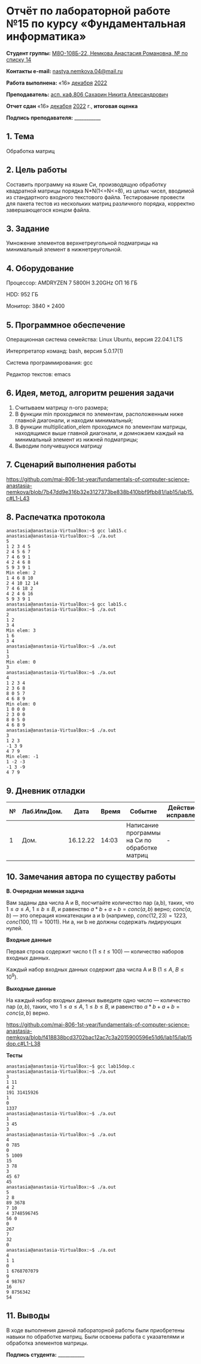 # Отчёт по лабораторной работе №15 по курсу «Фундаментальная информатика»

<b>Студент группы:</b> <ins>М8О-108Б-22, Немкова Анастасия Романовна, № по списку 14</ins>

<b>Контакты e-mail:</b> <ins>nastya.nemkova.04@mail.ru<ins>

<b>Работа выполнена:</b> «16» <ins>декабря</ins> <ins>2022</ins>

<b>Преподаватель:</b> <ins>асп. каф.806 Сахарин Никита Александрович</ins>

<b>Отчет сдан</b> «16» <ins>декабря</ins> <ins>2022</ins> г., <b>итоговая оценка</b> <ins>

<b>Подпись преподавателя:</b> ___________

## 1. Тема

Обработка матриц

## 2. Цель работы

Составить программу на языке Си, производящую обработку квадратной матрицы порядка N*N(1<=N<=8), из целых чисел, вводимой из стандартного входного текстового файла. Тестирование провести для пакета тестов из нескольких матриц различного порядка, корректно завершающегося концом файла.

## 3. Задание

Умножение элементов верхнетреугольной подматрицы на минимальный элемент в нижнетреугольной.

## 4. Оборудование

Процессор: AMDRYZEN 7 5800H 3.20GHz ОП 16 ГБ

НDD: 952 ГБ

Монитор: 3840 × 2400

## 5. Программное обеспечение

Операционная система семейства: Linux Ubuntu, версия 22.04.1 LTS

Интерпретатор команд: bash, версия 5.0.17(1)

Система программирования: gcc

Редактор текстов: emacs


## 6. Идея, метод, алгоритм решения задачи

1. Считываем матрицу n-ого размера;
2. В функции min проходимся по элементам, расположенным ниже главной диагонали, и находим минимальный;
3. В функции multiplication_elem проходимся по элементам матрицы, находящимся выше главной диагонали, и домножаем каждый на минимальный элемент из нижней подматрицы;
4. Выводим получившуюся матрицу

## 7. Сценарий выполнения работы

https://github.com/mai-806-1st-year/fundamentals-of-computer-science-anastasia-nemkova/blob/7b47dd9e316b32e3127373be838b410bbf9fbb81/lab15/lab15.c#L1-L43

## 8. Распечатка протокола

```
anastasia@anastasia-VirtualBox:~$ gcc lab15.c
anastasia@anastasia-VirtualBox:~$ ./a.out
5
1 2 3 4 5
2 4 5 6 7
7 4 6 9 1
4 2 4 6 8
5 9 3 9 1
Min elem: 2
1 4 6 8 10 
2 4 10 12 14 
7 4 6 18 2 
4 2 4 6 16 
5 9 3 9 1 
anastasia@anastasia-VirtualBox:~$ gcc lab15.c
anastasia@anastasia-VirtualBox:~$ ./a.out
2
1 2
3 4
Min elem: 3
1 6 
3 4 
anastasia@anastasia-VirtualBox:~$ ./a.out
1
3
Min elem: 0
3 
anastasia@anastasia-VirtualBox:~$ ./a.out
4
1 2 3 4
2 3 6 8
8 0 5 7
4 6 8 9
Min elem: 0
1 0 0 0 
2 3 0 0 
8 0 5 0 
4 6 8 9 
anastasia@anastasia-VirtualBox:~$ ./a.out
3
1 2 3
-1 3 9
4 7 9
Min elem: -1
1 -2 -3 
-1 3 -9 
4 7 9 

```

## 9. Дневник отладки

| № | Лаб.ИлиДом. | Дата | Время | Событие | Действие по исправлению | Примечание |
| --- | --- | --- | --- | --- | --- | --- |
| 1 | Дом. | 16.12.22 | 14:03 | Написание программы на Си по обработке матриц | - | - |

## 10. Замечания автора по существу работы
**B. Очередная мемная задача**

Вам заданы два числа A и B, посчитайте количество пар (a,b), таких, что $1 ≤ a ≤ A,$ $1 ≤ b ≤ B$, и равенство $a * b + a + b = conc(a, b)$ верно; $conc(a,b)$ — это операция конкатенации a и b (например, $conc(12, 23) = 1223,$ $conc(100, 11) = 10011$). Ни a, ни b не должны содержать лидирующих нулей.

**Входные данные**
  
Первая строка содержит число t $(1 ≤ t ≤ 100)$ — количество наборов входных данных.

Каждый набор входных данных содержит два числа A и B $(1 ≤ A,$ $B ≤ 10^{9}$).

**Выходные данные**
  
На каждый набор входных данных выведите одно число — количество пар $(a,b)$, таких, что $1 ≤ a ≤ A,$ $1 ≤ b ≤ B,$ и равенство $a * b + a + b = conc(a,b)$ верно.

https://github.com/mai-806-1st-year/fundamentals-of-computer-science-anastasia-nemkova/blob/f418838bcd3702bac12ac7c3a2015900596e51d6/lab15/lab15dop.c#L1-L38

**Тесты**
```
anastasia@anastasia-VirtualBox:~$ gcc lab15dop.c
anastasia@anastasia-VirtualBox:~$ ./a.out
3
1 11
4 2
191 31415926
1
0
1337
anastasia@anastasia-VirtualBox:~$ ./a.out
1
3 45
3
anastasia@anastasia-VirtualBox:~$ ./a.out
4
0 785
0
5 1009
15
3 78
3
45 67
45
anastasia@anastasia-VirtualBox:~$ ./a.out
5
2 8
89 3678
7 10
4 3748596745
56 0
0
267
7
32
0
anastasia@anastasia-VirtualBox:~$ ./a.out
4
1 1
0
1 6768707079
9
4 98767
16
9 8756342
54
```

## 11. Выводы

В ходе выполнения данной лабораторной работы были приобретены навыки по обработке матриц. Были освоены работа с указателями и обработка элементов матрицы. 

<b>Подпись студента:</b> ___________

